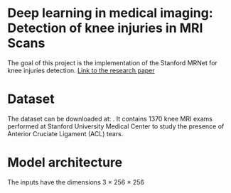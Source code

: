 # Deep learning in medical imaging: Detection of knee injuries in MRI Scans

The goal of this project is the implementation of the Stanford MRNet for knee injuries detection. <a href="https://journals.plos.org/plosmedicine/article?id=10.1371/journal.pmed.1002699">Link to the research paper</a>

# Dataset

The dataset can be downloaded at: <a href="https://stanfordmlgroup.github.io/competitions/mrnet/"></a>.
It contains 1370 knee MRI exams performed at Stanford University Medical Center to study the presence of Anterior Cruciate Ligament (ACL) tears.

# Model architecture
The inputs have the dimensions 3 × 256 × 256


